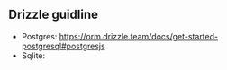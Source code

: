 
## Drizzle guidline

- Postgres: https://orm.drizzle.team/docs/get-started-postgresql#postgresjs
- Sqlite: 
